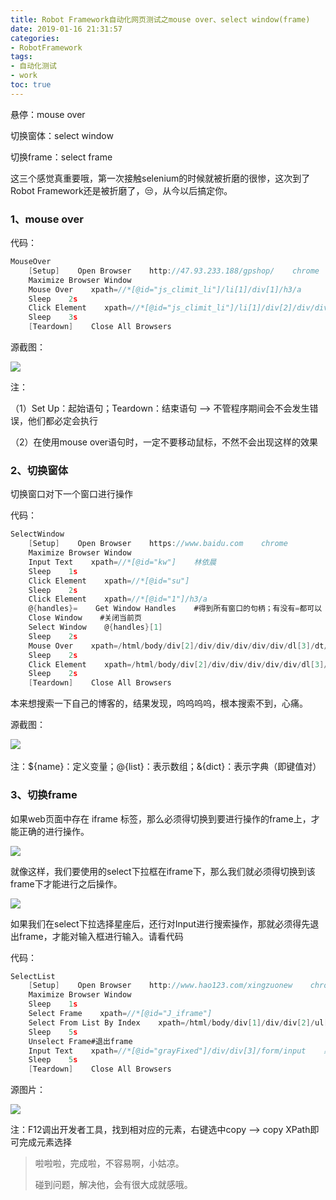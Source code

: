 ```yaml
---
title: Robot Framework自动化网页测试之mouse over、select window(frame)
date: 2019-01-16 21:31:57
categories: 
- RobotFramework
tags: 
- 自动化测试
- work
toc: true
---
```


悬停：mouse over

切换窗体：select window

切换frame：select frame

这三个感觉真重要哦，第一次接触selenium的时候就被折磨的很惨，这次到了Robot Framework还是被折磨了，😒，从今以后搞定你。

### 1、mouse over

代码：

```c
MouseOver
    [Setup]    Open Browser    http://47.93.233.188/gpshop/    chrome
    Maximize Browser Window
    Mouse Over    xpath=//*[@id="js_climit_li"]/li[1]/div[1]/h3/a
    Sleep    2s
    Click Element    xpath=//*[@id="js_climit_li"]/li[1]/div[2]/div/div/div/div/dl[1]/dd[1]/a/span
    Sleep    3s
    [Teardown]    Close All Browsers
```

源截图：

![](https://blogres.yuti.site/RF-MouserOver.jpg)

注：

（1）Set Up：起始语句；Teardown：结束语句 --> 不管程序期间会不会发生错误，他们都必定会执行

（2）在使用mouse over语句时，一定不要移动鼠标，不然不会出现这样的效果



### 2、切换窗体

切换窗口对下一个窗口进行操作

代码：

```c
SelectWindow
    [Setup]    Open Browser    https://www.baidu.com    chrome
    Maximize Browser Window
    Input Text    xpath=//*[@id="kw"]    林依晨
    Sleep    1s
    Click Element    xpath=//*[@id="su"]
    Sleep    2s
    Click Element    xpath=//*[@id="1"]/h3/a
    @{handles}=    Get Window Handles    #得到所有窗口的句柄；有没有=都可以
    Close Window    #关闭当前页
    Select Window    @{handles}[1]
    Sleep    2s
    Mouse Over    xpath=/html/body/div[2]/div/div/div/div/div/dl[3]/dt/a
    Sleep    2s
    Click Element    xpath=/html/body/div[2]/div/div/div/div/div/dl[3]/dd/div[2]/a
    Sleep    2s
    [Teardown]    Close All Browsers
```

本来想搜索一下自己的博客的，结果发现，呜呜呜呜，根本搜索不到，心痛。

源截图：

​![](https://blogres.yuti.site/RF-SelectWindow.png)

注：${name}：定义变量；@{list}：表示数组；&{dict}：表示字典（即键值对）

### 3、切换frame

如果web页面中存在 iframe 标签，那么必须得切换到要进行操作的frame上，才能正确的进行操作。

![](https://blogres.yuti.site/RF-SelectFrameLog.png)

就像这样，我们要使用的select下拉框在iframe下，那么我们就必须得切换到该frame下才能进行之后操作。

![](https://blogres.yuti.site/RF-SelectFrameOutside.jpg)

如果我们在select下拉选择星座后，还行对Input进行搜索操作，那就必须得先退出frame，才能对输入框进行输入。请看代码

代码：

```c
SelectList
    [Setup]    Open Browser    http://www.hao123.com/xingzuonew    chrome
    Maximize Browser Window
    Sleep    1s
    Select Frame    xpath=//*[@id="J_iframe"]
    Select From List By Index    xpath=/html/body/div[1]/div/div[2]/ul[1]/li[1]/form/select    9
    Sleep    5s
    Unselect Frame#退出frame
    Input Text    xpath=//*[@id="grayFixed"]/div/div[3]/form/input    射手座
    Sleep    5s
    [Teardown]    Close All Browsers
```

源图片：

![](https://blogres.yuti.site/RF-SelectFramePhoto.jpg)

注：F12调出开发者工具，找到相对应的元素，右键选中copy --> copy XPath即可完成元素选择

> 啦啦啦，完成啦，不容易啊，小姑凉。
>
> 碰到问题，解决他，会有很大成就感哦。